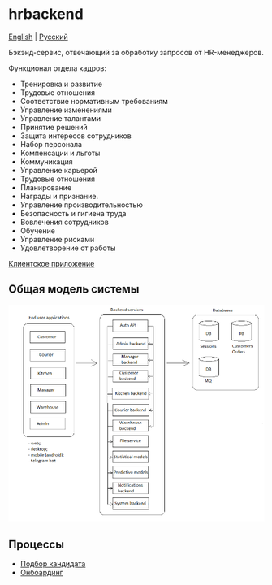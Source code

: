 # hrbackend

[English](hrbackend.md) | [Русский](hrbackend.ru.md)

Бэкэнд-сервис, отвечающий за обработку запросов от HR-менеджеров.

Функционал отдела кадров:
- Тренировка и развитие
- Трудовые отношения
- Соответствие нормативным требованиям
- Управление изменениями
- Управление талантами
- Принятие решений
- Защита интересов сотрудников
- Набор персонала
- Компенсации и льготы
- Коммуникация
- Управление карьерой
- Трудовые отношения
- Планирование
- Награды и признание.
- Управление производительностью
- Безопасность и гигиена труда
- Вовлечения сотрудников
- Обучение
- Управление рисками
- Удовлетворение от работы

[Клиентское приложение](../frontend/hrclient.ru.md)

## Общая модель системы 

![system_overall](../img/system_overall.png)

## Процессы

- [Подбор кандидата](../processes/hr/candidateselection.ru.md)
- [Онбоардинг](../processes/hr/onboarding.ru.md)
